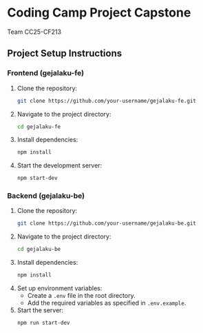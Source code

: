 # Coding Camp Project Capstone

Team CC25-CF213

## Project Setup Instructions

### Frontend (gejalaku-fe)

1. Clone the repository:
   ```bash
   git clone https://github.com/your-username/gejalaku-fe.git
   ```
2. Navigate to the project directory:
   ```bash
   cd gejalaku-fe
   ```
3. Install dependencies:
   ```bash
   npm install
   ```
4. Start the development server:
   ```bash
   npm start-dev
   ```

### Backend (gejalaku-be)

1. Clone the repository:
   ```bash
   git clone https://github.com/your-username/gejalaku-be.git
   ```
2. Navigate to the project directory:
   ```bash
   cd gejalaku-be
   ```
3. Install dependencies:
   ```bash
   npm install
   ```
4. Set up environment variables:
   - Create a `.env` file in the root directory.
   - Add the required variables as specified in `.env.example`.
5. Start the server:
   ```bash
   npm run start-dev
   ```
